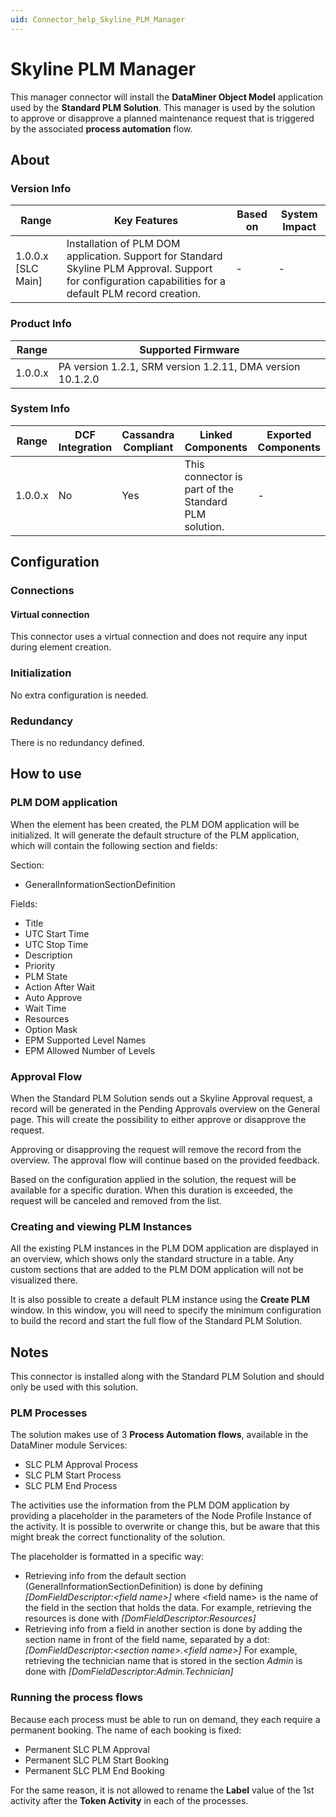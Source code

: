 ```yaml
---
uid: Connector_help_Skyline_PLM_Manager
---
```


# Skyline PLM Manager

This manager connector will install the **DataMiner Object Model** application used by the **Standard PLM Solution**. This manager is used by the solution to approve or disapprove a planned maintenance request that is triggered by the associated **process automation** flow.

## About

### Version Info

| **Range**            | **Key Features**                                                                                                                                          | **Based on** | **System Impact** |
|----------------------|-----------------------------------------------------------------------------------------------------------------------------------------------------------|--------------|-------------------|
| 1.0.0.x [SLC Main]   | Installation of PLM DOM application. Support for Standard Skyline PLM Approval. Support for configuration capabilities for a default PLM record creation. | -            | -                 |

### Product Info

| Range     | Supported Firmware                                         |
|-----------|------------------------------------------------------------|
| 1.0.0.x   | PA version 1.2.1, SRM version 1.2.11, DMA version 10.1.2.0 |

### System Info

| Range     | DCF Integration     | Cassandra Compliant     | Linked Components                                 | Exported Components     |
|-----------|---------------------|-------------------------|---------------------------------------------------|-------------------------|
| 1.0.0.x   | No                  | Yes                     | This connector is part of the Standard PLM solution. | -                       |

## Configuration

### Connections

#### Virtual connection

This connector uses a virtual connection and does not require any input during element creation.

### Initialization

No extra configuration is needed.

### Redundancy

There is no redundancy defined.

## How to use

### PLM DOM application

When the element has been created, the PLM DOM application will be initialized. It will generate the default structure of the PLM application, which will contain the following section and fields:

Section:

- GeneralInformationSectionDefinition

Fields:

- Title
- UTC Start Time
- UTC Stop Time
- Description
- Priority
- PLM State
- Action After Wait
- Auto Approve
- Wait Time
- Resources
- Option Mask
- EPM Supported Level Names
- EPM Allowed Number of Levels

### Approval Flow

When the Standard PLM Solution sends out a Skyline Approval request, a record will be generated in the Pending Approvals overview on the General page. This will create the possibility to either approve or disapprove the request.

Approving or disapproving the request will remove the record from the overview. The approval flow will continue based on the provided feedback.

Based on the configuration applied in the solution, the request will be available for a specific duration. When this duration is exceeded, the request will be canceled and removed from the list.

### Creating and viewing PLM Instances

All the existing PLM instances in the PLM DOM application are displayed in an overview, which shows only the standard structure in a table. Any custom sections that are added to the PLM DOM application will not be visualized there.

It is also possible to create a default PLM instance using the **Create PLM** window. In this window, you will need to specify the minimum configuration to build the record and start the full flow of the Standard PLM Solution.

## Notes

This connector is installed along with the Standard PLM Solution and should only be used with this solution.

### PLM Processes

The solution makes use of 3 **Process Automation flows**, available in the DataMiner module Services:

- SLC PLM Approval Process
- SLC PLM Start Process
- SLC PLM End Process

The activities use the information from the PLM DOM application by providing a placeholder in the parameters of the Node Profile Instance of the activity. It is possible to overwrite or change this, but be aware that this might break the correct functionality of the solution.

The placeholder is formatted in a specific way:

- Retrieving info from the default section (GeneralInformationSectionDefinition) is done by defining *\[DomFieldDescriptor:\<field name\>\]* where \<field name\> is the name of the field in the section that holds the data.
  For example, retrieving the resources is done with *\[DomFieldDescriptor:Resources\]*
- Retrieving info from a field in another section is done by adding the section name in front of the field name, separated by a dot: *\[DomFieldDescriptor:\<section name\>.\<field name\>\]*
  For example, retrieving the technician name that is stored in the section *Admin* is done with *\[DomFieldDescriptor:Admin.Technician\]*

### Running the process flows

Because each process must be able to run on demand, they each require a permanent booking. The name of each booking is fixed:

- Permanent SLC PLM Approval
- Permanent SLC PLM Start Booking
- Permanent SLC PLM End Booking

For the same reason, it is not allowed to rename the **Label** value of the 1st activity after the **Token Activity** in each of the processes.
